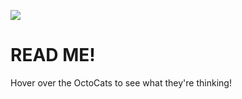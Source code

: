 ![](https://github.com/lisabroadhead/lisabroadhead/blob/main/lisa.png)

# READ ME!

Hover over the OctoCats to see what they're thinking!
